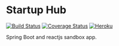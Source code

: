 # Startup Hub
[![Build Status](https://img.shields.io/travis/dlizarra/spring-boot-react-webpack-es6.svg)](https://travis-ci.org/dlizarra/spring-boot-react-webpack-es6)
[![Coverage Status](https://img.shields.io/coveralls/dlizarra/startup-hub.svg)](https://coveralls.io/github/dlizarra/spring-boot-react-webpack-es6?branch=master) 
[![Heroku](http://heroku-badge.herokuapp.com/?app=startup-hub)](http://startup-hub.herokuapp.com)

Spring Boot and reactjs sandbox app.


